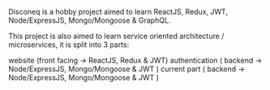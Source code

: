 Disconeq is a hobby project aimed to learn ReactJS, Redux, JWT, Node/ExpressJS, Mongo/Mongoose & GraphQL.

This project is also aimed to learn service oriented architecture / microservices, it is split into 3 parts:

website (front facing -> ReactJS, Redux & JWT)
authentication ( backend -> Node/ExpressJS, Mongo/Mongoose & JWT )
current part ( backend -> Node/ExpressJS, Mongo/Mongoose & JWT )